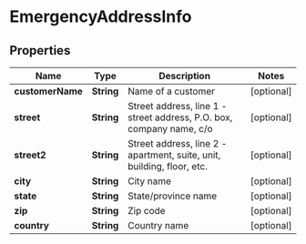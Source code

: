 
# EmergencyAddressInfo

## Properties
Name | Type | Description | Notes
------------ | ------------- | ------------- | -------------
**customerName** | **String** | Name of a customer |  [optional]
**street** | **String** | Street address, line 1 - street address, P.O. box, company name, c/o |  [optional]
**street2** | **String** | Street address, line 2 - apartment, suite, unit, building, floor, etc. |  [optional]
**city** | **String** | City name |  [optional]
**state** | **String** | State/province name |  [optional]
**zip** | **String** | Zip code |  [optional]
**country** | **String** | Country name |  [optional]



